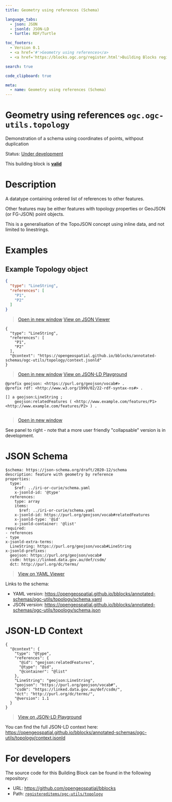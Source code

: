 ```yaml
---
title: Geometry using references (Schema)

language_tabs:
  - json: JSON
  - jsonld: JSON-LD
  - turtle: RDF/Turtle

toc_footers:
  - Version 0.1
  - <a href='#'>Geometry using references</a>
  - <a href='https://blocks.ogc.org/register.html'>Building Blocks register</a>

search: true

code_clipboard: true

meta:
  - name: Geometry using references (Schema)
---
```



# Geometry using references `ogc.ogc-utils.topology`

Demonstration of a schema using coordinates of points, withpout duplication

<p class="status">
    <span data-rainbow-uri="http://www.opengis.net/def/status">Status</span>:
    <a href="http://www.opengis.net/def/status/under-development" target="_blank" data-rainbow-uri>Under development</a>
</p>

<aside class="success">
This building block is <strong><a href="https://github.com/opengeospatial/bblocks/blob/master/tests/ogc-utils/topology/" target="_blank">valid</a></strong>
</aside>

# Description

A datatype containing ordered list of references to other features. 

Other features may be either features with topology properties or GeoJSON (or FG-JSON) point objects.

This is a generalisation of the TopoJSON concept using inline data, and not limited to linestrings.


# Examples

## Example Topology object



```json
{
  "type": "LineString",
  "references": [
    "P1",
    "P2"
  ]
}
```

<blockquote class="lang-specific json">
  <p class="example-links">
    <a target="_blank" href="https://opengeospatial.github.io/bblocks/tests/ogc-utils/topology/example_1_1.json">Open in new window</a>
    <a target="_blank" href="https://avillar.github.io/TreedocViewer/?dataParser=json&amp;dataUrl=https%3A%2F%2Fopengeospatial.github.io%2Fbblocks%2Ftests%2Fogc-utils%2Ftopology%2Fexample_1_1.json&amp;expand=2&amp;option=%7B%22showTable%22%3A+false%7D">View on JSON Viewer</a></p>
</blockquote>




```jsonld
{
  "type": "LineString",
  "references": [
    "P1",
    "P2"
  ],
  "@context": "https://opengeospatial.github.io/bblocks/annotated-schemas/ogc-utils/topology/context.jsonld"
}
```

<blockquote class="lang-specific jsonld">
  <p class="example-links">
    <a target="_blank" href="https://opengeospatial.github.io/bblocks/tests/ogc-utils/topology/example_1_1.jsonld">Open in new window</a>
    <a target="_blank" href="https://json-ld.org/playground/#json-ld=https%3A%2F%2Fopengeospatial.github.io%2Fbblocks%2Ftests%2Fogc-utils%2Ftopology%2Fexample_1_1.jsonld">View on JSON-LD Playground</a>
</blockquote>




```turtle
@prefix geojson: <https://purl.org/geojson/vocab#> .
@prefix rdf: <http://www.w3.org/1999/02/22-rdf-syntax-ns#> .

[] a geojson:LineString ;
    geojson:relatedFeatures ( <http://www.example.com/features/P1> <http://www.example.com/features/P2> ) .


```

<blockquote class="lang-specific turtle">
  <p class="example-links">
    <a target="_blank" href="https://opengeospatial.github.io/bblocks/tests/ogc-utils/topology/example_1_1.ttl">Open in new window</a>
</blockquote>


See panel to right - note that a more user friendly "collapsable" version is in development. 


# JSON Schema

```yaml--schema
$schema: https://json-schema.org/draft/2020-12/schema
description: feature with geometry by reference
properties:
  type:
    $ref: ../iri-or-curie/schema.yaml
    x-jsonld-id: '@type'
  references:
    type: array
    items:
      $ref: ../iri-or-curie/schema.yaml
    x-jsonld-id: https://purl.org/geojson/vocab#relatedFeatures
    x-jsonld-type: '@id'
    x-jsonld-container: '@list'
required:
- references
- type
x-jsonld-extra-terms:
  LineString: https://purl.org/geojson/vocab#LineString
x-jsonld-prefixes:
  geojson: https://purl.org/geojson/vocab#
  csdm: https://linked.data.gov.au/def/csdm/
  dct: http://purl.org/dc/terms/

```

> <a target="_blank" href="https://avillar.github.io/TreedocViewer/?dataParser=yaml&amp;dataUrl=https%3A%2F%2Fopengeospatial.github.io%2Fbblocks%2Fannotated-schemas%2Fogc-utils%2Ftopology%2Fschema.yaml&amp;expand=2&amp;option=%7B%22showTable%22%3A+false%7D">View on YAML Viewer</a>

Links to the schema:

* YAML version: <a href="https://opengeospatial.github.io/bblocks/annotated-schemas/ogc-utils/topology/schema.yaml" target="_blank">https://opengeospatial.github.io/bblocks/annotated-schemas/ogc-utils/topology/schema.yaml</a>
* JSON version: <a href="https://opengeospatial.github.io/bblocks/annotated-schemas/ogc-utils/topology/schema.json" target="_blank">https://opengeospatial.github.io/bblocks/annotated-schemas/ogc-utils/topology/schema.json</a>


# JSON-LD Context

```json--ldContext
{
  "@context": {
    "type": "@type",
    "references": {
      "@id": "geojson:relatedFeatures",
      "@type": "@id",
      "@container": "@list"
    },
    "LineString": "geojson:LineString",
    "geojson": "https://purl.org/geojson/vocab#",
    "csdm": "https://linked.data.gov.au/def/csdm/",
    "dct": "http://purl.org/dc/terms/",
    "@version": 1.1
  }
}
```

> <a target="_blank" href="https://json-ld.org/playground/#json-ld=https%3A%2F%2Fopengeospatial.github.io%2Fbblocks%2Fannotated-schemas%2Fogc-utils%2Ftopology%2Fcontext.jsonld">View on JSON-LD Playground</a>

You can find the full JSON-LD context here:
<a href="https://opengeospatial.github.io/bblocks/annotated-schemas/ogc-utils/topology/context.jsonld" target="_blank">https://opengeospatial.github.io/bblocks/annotated-schemas/ogc-utils/topology/context.jsonld</a>

# For developers

The source code for this Building Block can be found in the following repository:

* URL: <a href="https://github.com/opengeospatial/bblocks" target="_blank">https://github.com/opengeospatial/bblocks</a>
* Path:
<code><a href="https://github.com/opengeospatial/bblocks/blob/HEAD/registereditems/ogc-utils/topology" target="_blank">registereditems/ogc-utils/topology</a></code>

